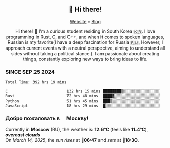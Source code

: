 <h2 align="center">👋 Hi there!</h2>
<p align="center">
  <a href="https://urdekcah.ru">Website</a> •
  <a href="https://urdekcah.blog">Blog</a>
</p>

<p align="center">
  Hi there! 👋 I'm a curious student residing in South Korea 🇰🇷. I love programming in Rust, C, and C++, and when it comes to spoken languages, Russian is my favorite(I have a deep fascination for Russia 🇷🇺, However, I approach current events with a neutral perspective, aiming to understand all sides without taking a political stance.). I am passionate about creating things, constantly exploring new ways to bring ideas to life.
</p>

### SINCE SEP 25 2024
<!--START_SECTION:waka-->
<!--LAST_WAKA_UPDATE:2025-03-13 18:30:07-->
```txt
Total Time: 392 hrs 19 mins

C                          132 hrs 15 mins ████████▒░░░░░░░░░░░░░░░░   32.81 %
Rust                       72 hrs 48 mins  ████▓░░░░░░░░░░░░░░░░░░░░   18.06 %
Python                     51 hrs 45 mins  ███▒░░░░░░░░░░░░░░░░░░░░░   12.84 %
JavaScript                 18 hrs 29 mins  █░░░░░░░░░░░░░░░░░░░░░░░░   04.59 %
```
<!--END_SECTION:waka-->

<h3>Добро пожаловать в <img src="https://cdn-icons-png.flaticon.com/512/197/197408.png" width="13"/> Москву!</h3>

<!--START_SECTION:weather:moscow-->
<!--LAST_WEATHER_UPDATE:2025-03-14 12:40:48-->
Currently in **Moscow** (RU), the weather is: **12.6°C** (feels like **11.4°C**), ***overcast clouds***<br/>
On *March 14, 2025*, the *sun rises* at 🌅**06:47** and *sets* at 🌇**18:30**.
<!--END_SECTION:weather-->
